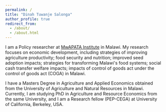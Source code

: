 ```yaml
---
permalink: /
title: "Dinah Tuwanje Salonga"
author_profile: true
redirect_from: 
  - /about/
  - /about.html
---
```


I am a Policy researcher at [MwAPATA Institute](https://www.mwapata.mw/about) in Malawi. My research focuses on economic development, including strategies of improving agriculture productivity; food security and nutrition; improved seed adoption impacts; strategies for transforming Malawi's food systems; social cash transfer welfare impacts; impacts of control of goods act under the control of goods act (COGA) in Malawi. 

I have a Masters Degree in Agriculture and Applied Economics obtained from the University of Agriculture and Natural Resources in Malawi. Currently, I am studying PhD in Agriculture and Resource Economics from the same University, and I am a Research fellow (PEP-CEGA) at University of California, Berkeley, USA.
